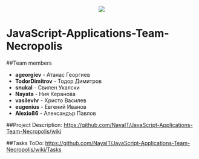 <p align="center"><a href="http://telerikacademy.com//"><img src="https://github.com/tddold/Telerik-Academy/blob/master/Programming%20with%20C%23/1.%20C%23%20Fundamentals%20I/Presentation/Telerik.png" /></a></p>

# JavaScript-Applications-Team-Necropolis

##Team members

- __ageorgiev__ - Атанас Георгиев
- __TodorDimitrov__ - Тодор Димитров
- __snukal__ - Свилен Укалски
- __Nayata__ - Ния Керанова
- __vasilevhr__ - Христо Василев
- __eugenius__ - Евгений Иванов
- __Alexio86__ - Александър Павлов
  	
##Project Description:
https://github.com/NayaIT/JavaScript-Applications-Team-Necropolis/wiki

##Tasks ToDo:
https://github.com/NayaIT/JavaScript-Applications-Team-Necropolis/wiki/Tasks


